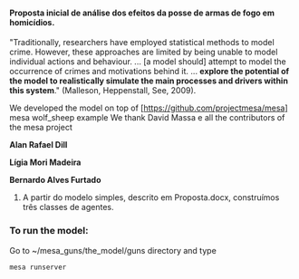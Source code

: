 #### Proposta inicial de análise dos efeitos da posse de armas de fogo em homicídios. 

"Traditionally, researchers have employed statistical methods to model crime. However, these approaches
are limited by being unable to model individual actions and behaviour. ... [a model should] attempt to model
the occurrence of crimes and motivations behind it. ... **explore the potential of the model to realistically
simulate the main processes and drivers within this system**." (Malleson, Heppenstall, See, 2009).  

We developed the model on top of [https://github.com/projectmesa/mesa] mesa wolf_sheep example
We thank David Massa e all the contributors of the mesa project

**Alan Rafael Dill**

**Lígia Mori Madeira**

**Bernardo Alves Furtado**

1. A partir do modelo simples, descrito em Proposta.docx, construímos três classes de agentes.

### To run the model:
Go to ~/mesa_guns/the_model/guns directory and type

```mesa runserver```
